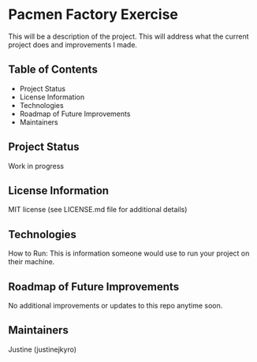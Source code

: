 # Pacmen Factory Exercise

This will be a description of the project. This will address what the current project does and improvements I made. 

## Table of Contents
- Project Status
- License Information
- Technologies
- Roadmap of Future Improvements
- Maintainers

## Project Status
Work in progress

## License Information
MIT license (see LICENSE.md file for additional details)

## Technologies 
How to Run: This is information someone would use to run your project on their machine.

## Roadmap of Future Improvements
No additional improvements or updates to this repo anytime soon.

## Maintainers
Justine (justinejkyro)
